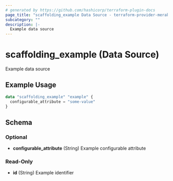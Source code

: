 ```yaml
---
# generated by https://github.com/hashicorp/terraform-plugin-docs
page_title: "scaffolding_example Data Source - terraform-provider-meraki"
subcategory: ""
description: |-
  Example data source
---
```


# scaffolding_example (Data Source)

Example data source

## Example Usage

```terraform
data "scaffolding_example" "example" {
  configurable_attribute = "some-value"
}
```

<!-- schema generated by tfplugindocs -->
## Schema

### Optional

- **configurable_attribute** (String) Example configurable attribute

### Read-Only

- **id** (String) Example identifier



